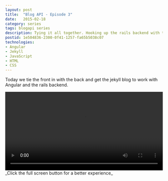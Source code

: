 ```yaml
---
layout: post
title:  "Blog API - Episode 3"
date:   2015-02-18
category: series
tags: blogapi series
description: Tying it all together. Hooking up the rails backend with the jekyll front end using Angular modules.
postid: 1e504836-2300-0f41-1257-fa65b5038c07
technologies:
- Angular
- Jekyll
- JavaScript
- HTML
- CSS
---
```


Today we tie the front in with the back and get the jekyll blog to work with Angular and the rails backend.

<video style="width:100%;" controls>
	<source src="http://videos.quarrantine.com?name=blogapi3.mp4" type="video/mp4">
</video>
_Click the full screen button for a better experience_
